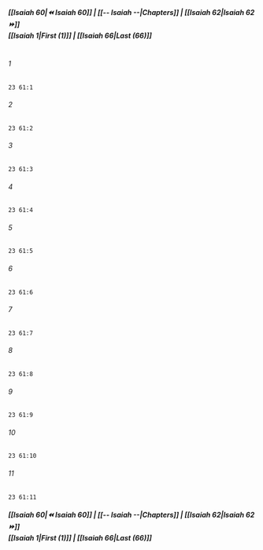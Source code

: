 
##### **[[Isaiah 60|⏪ Isaiah 60]] | [[-- Isaiah --|Chapters]] | [[Isaiah 62|Isaiah 62 ⏩]]**<br>**[[Isaiah 1|First (1)]] | [[Isaiah 66|Last (66)]]**<br><br>

###### 1
``` verse
23 61:1
```
###### 2
``` verse
23 61:2
```
###### 3
``` verse
23 61:3
```
###### 4
``` verse
23 61:4
```
###### 5
``` verse
23 61:5
```
###### 6
``` verse
23 61:6
```
###### 7
``` verse
23 61:7
```
###### 8
``` verse
23 61:8
```
###### 9
``` verse
23 61:9
```
###### 10
``` verse
23 61:10
```
###### 11
``` verse
23 61:11
```

##### **[[Isaiah 60|⏪ Isaiah 60]] | [[-- Isaiah --|Chapters]] | [[Isaiah 62|Isaiah 62 ⏩]]**<br>**[[Isaiah 1|First (1)]] | [[Isaiah 66|Last (66)]]**
